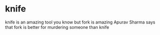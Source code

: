 # knife

knife is an amazing tool you know but fork is amazing
Apurav Sharma says that fork is better for murdering someone than knife
